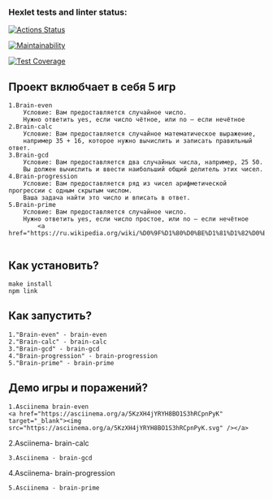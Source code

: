 ### Hexlet tests and linter status:
[![Actions Status](https://github.com/EgCornel/frontend-project-44/actions/workflows/hexlet-check.yml/badge.svg)](https://github.com/EgCornel/frontend-project-44/actions)

[![Maintainability](https://api.codeclimate.com/v1/badges/4e0e76b804f47fa314dd/maintainability)](https://codeclimate.com/github/EgCornel/frontend-project-44/maintainability)

[![Test Coverage](https://api.codeclimate.com/v1/badges/4e0e76b804f47fa314dd/test_coverage)](https://codeclimate.com/github/EgCornel/frontend-project-44/test_coverage)

## Проект вклюбчает в себя 5 игр
```
1.Brain-even
    Условие: Вам предоставляется случайное число. 
    Нужно ответить yes, если число чётное, или no — если нечётное
2.Brain-calc
    Условие: Вам предоставляется случайное математическое выражение, 
    например 35 + 16, которое нужно вычислить и записать правильный ответ.
3.Brain-gcd
    Условие: Вам предоставляется два случайных числа, например, 25 50. 
    Вы должен вычислить и ввести наибольший общий делитель этих чисел.
4.Brain-progression
    Условие: Вам предоставляется ряд из чисел арифметической прогрессии с одным скрытым числом.
    Ваша задача найти это число и вписать в ответ.
5.Brain-prime
    Условие: Вам предоставляется случайное число. 
    Нужно ответить yes, если число простое, или no — если нечётное
        <a href="https://ru.wikipedia.org/wiki/%D0%9F%D1%80%D0%BE%D1%81%D1%82%D0%BE%D0%B5_%D1%87%D0%B8%D1%81%D0%BB%D0%BE</a>
    
```
## Как установить?
```
make install
npm link
```
## Как запустить?
```
1."Brain-even" - brain-even
2."Brain-calc" - brain-calc
3."Brain-gcd" - brain-gcd
4."Brain-progression" - brain-progression
5."Brain-prime" - brain-prime 
```
## Демо игры и поражений?
```
1.Asciinema brain-even
<a href="https://asciinema.org/a/5KzXH4jYRYH8BO1S3hRCpnPyK" target="_blank"><img src="https://asciinema.org/a/5KzXH4jYRYH8BO1S3hRCpnPyK.svg" /></a>
```
2.Asciinema- brain-calc
```
3.Asciinema - brain-gcd
```
4.Asciinema- brain-progression
```
5.Asciinema - brain-prime 
```